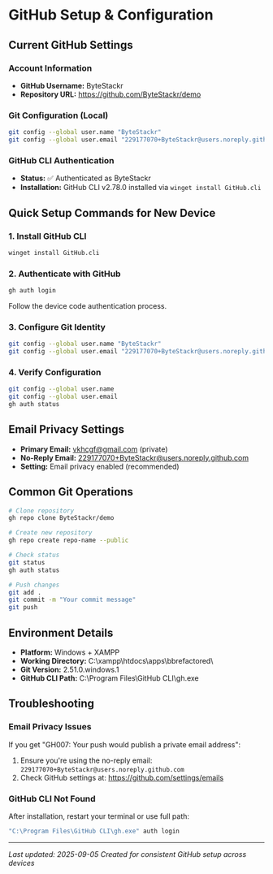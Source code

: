 # GitHub Setup & Configuration

## Current GitHub Settings

### Account Information
- **GitHub Username:** ByteStackr
- **Repository URL:** https://github.com/ByteStackr/demo

### Git Configuration (Local)
```bash
git config --global user.name "ByteStackr"
git config --global user.email "229177070+ByteStackr@users.noreply.github.com"
```

### GitHub CLI Authentication
- **Status:** ✅ Authenticated as ByteStackr
- **Installation:** GitHub CLI v2.78.0 installed via `winget install GitHub.cli`

## Quick Setup Commands for New Device

### 1. Install GitHub CLI
```bash
winget install GitHub.cli
```

### 2. Authenticate with GitHub
```bash
gh auth login
```
Follow the device code authentication process.

### 3. Configure Git Identity
```bash
git config --global user.name "ByteStackr"
git config --global user.email "229177070+ByteStackr@users.noreply.github.com"
```

### 4. Verify Configuration
```bash
git config --global user.name
git config --global user.email
gh auth status
```

## Email Privacy Settings
- **Primary Email:** vkhcgf@gmail.com (private)
- **No-Reply Email:** 229177070+ByteStackr@users.noreply.github.com
- **Setting:** Email privacy enabled (recommended)

## Common Git Operations
```bash
# Clone repository
gh repo clone ByteStackr/demo

# Create new repository
gh repo create repo-name --public

# Check status
git status
gh auth status

# Push changes
git add .
git commit -m "Your commit message"
git push
```

## Environment Details
- **Platform:** Windows + XAMPP
- **Working Directory:** C:\xampp\htdocs\apps\bbrefactored\
- **Git Version:** 2.51.0.windows.1
- **GitHub CLI Path:** C:\Program Files\GitHub CLI\gh.exe

## Troubleshooting

### Email Privacy Issues
If you get "GH007: Your push would publish a private email address":
1. Ensure you're using the no-reply email: `229177070+ByteStackr@users.noreply.github.com`
2. Check GitHub settings at: https://github.com/settings/emails

### GitHub CLI Not Found
After installation, restart your terminal or use full path:
```bash
"C:\Program Files\GitHub CLI\gh.exe" auth login
```

---
*Last updated: 2025-09-05*
*Created for consistent GitHub setup across devices*